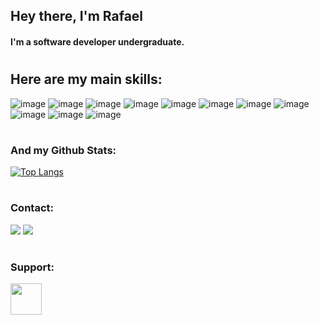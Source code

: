 ## Hey there, I'm Rafael


#### I'm a software developer undergraduate.
#

## Here are my main skills:

![image](https://img.shields.io/badge/Python-1d1626?style=for-the-badge&logo=Python&logoColor=ded7ea)
![image](https://img.shields.io/badge/JavaScript-1d1626?style=for-the-badge&logo=JavaScript&logoColor=ded7ea)
![image](https://img.shields.io/badge/react_native-1d1626?style=for-the-badge&logo=react&logoColor=ded7ea)
![image](https://img.shields.io/badge/.net-1d1626?style=for-the-badge&logo=dotnet&logoColor=ded7ea)
![image](https://img.shields.io/badge/mysql-1d1626?style=for-the-badge&logo=mysql&logoColor=ded7ea)
![image](https://img.shields.io/badge/mongodb-1d1626?style=for-the-badge&logo=mongodb&logoColor=ded7ea)
![image](https://img.shields.io/badge/git-1d1626?style=for-the-badge&logo=git&logoColor=ded7ea)
![image](https://img.shields.io/badge/linux-1d1626?style=for-the-badge&logo=linux&logoColor=ded7ea)
![image](https://img.shields.io/badge/html5-1d1626?style=for-the-badge&logo=html5&logoColor=ded7ea)
![image](https://img.shields.io/badge/css3-1d1626?style=for-the-badge&logo=css3&logoColor=ded7ea)
![image](https://img.shields.io/badge/Java-1d1626?style=for-the-badge&logo=CoffeeScript&logoColor=ded7ea)
#

### And my Github Stats:

[![Top Langs](https://github-readme-stats.vercel.app/api/top-langs/?username=rafael-gon&exclude_repo=programming_introduction,algorithms_data_structures_exercises&hide=c%2B%2B&langs_count=8&theme=radical)](https://github.com/anuraghazra/github-readme-stats)
#
 

### Contact:

[<img src="https://img.shields.io/badge/LinkedIn-0077B5?style=for-the-badge&logo=linkedin&logoColor=white" />](https://www.linkedin.com/in/rafael-gon%C3%A7alves-52a146190)
[<img src="https://img.shields.io/badge/email-D14836?style=for-the-badge&logo=Minutemailer&logoColor=white" />](mailto:contato@rafaelgoncalves.tech.com)

#

### Support:

[<img src="https://cdn.buymeacoffee.com/buttons/v2/default-black.png" height="50"/>](https://www.buymeacoffee.com/rafaelg)
